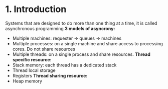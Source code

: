 # 1. Introduction
Systems that are designed to do more than one thing at a time, it is called
asynchronous programming
**3 models of asyncrony:**
- Multiple machines: requester -> queues -> machines
- Multiple processes: on a single machine and share access to processing cores. Do not share resources
- Multiple threads: on a single process and share resources.
**Thread specific resource:**
- Stack memory: each thread has a dedicated stack
- Thread local storage
- Registers
**Thread sharing resource:**
- Heap memory
